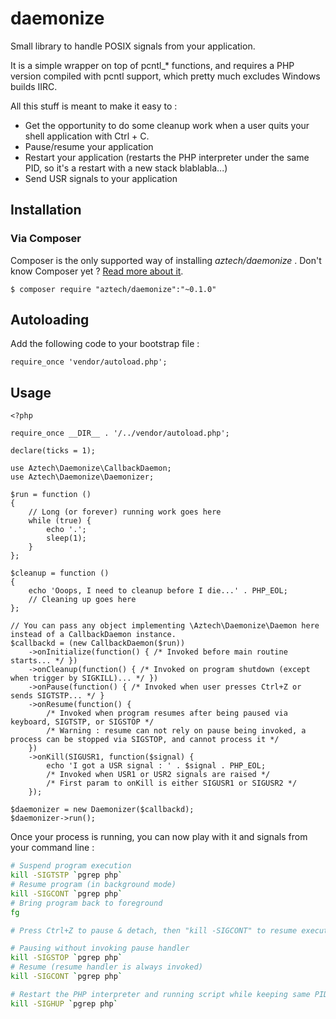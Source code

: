 daemonize
=========

Small library to handle POSIX signals from your application.

It is a simple wrapper on top of pcntl_* functions, and requires a PHP version compiled with pcntl support, which pretty much excludes Windows builds IIRC.

All this stuff is meant to make it easy to :

- Get the opportunity to do some cleanup work when a user quits your shell application with Ctrl + C.
- Pause/resume your application
- Restart your application (restarts the PHP interpreter under the same PID, so it's a restart with a new stack blablabla...)
- Send USR signals to your application

## Installation

### Via Composer

Composer is the only supported way of installing *aztech/daemonize* . Don't know Composer yet ? [Read more about it](https://getcomposer.org/doc/00-intro.md).

`$ composer require "aztech/daemonize":"~0.1.0"`

## Autoloading

Add the following code to your bootstrap file :

```
require_once 'vendor/autoload.php';
```

## Usage

```
<?php

require_once __DIR__ . '/../vendor/autoload.php';

declare(ticks = 1);

use Aztech\Daemonize\CallbackDaemon;
use Aztech\Daemonize\Daemonizer;

$run = function ()
{
    // Long (or forever) running work goes here
    while (true) {
        echo '.';
        sleep(1);
    }
};

$cleanup = function ()
{
    echo 'Ooops, I need to cleanup before I die...' . PHP_EOL;
    // Cleaning up goes here
};

// You can pass any object implementing \Aztech\Daemonize\Daemon here instead of a CallbackDaemon instance.
$callbackd = (new CallbackDaemon($run))
    ->onInitialize(function() { /* Invoked before main routine starts... */ })
    ->onCleanup(function() { /* Invoked on program shutdown (except when trigger by SIGKILL)... */ })
    ->onPause(function() { /* Invoked when user presses Ctrl+Z or sends SIGTSTP... */ }
    ->onResume(function() { 
        /* Invoked when program resumes after being paused via keyboard, SIGTSTP, or SIGSTOP */
        /* Warning : resume can not rely on pause being invoked, a process can be stopped via SIGSTOP, and cannot process it */
    })
    ->onKill(SIGUSR1, function($signal) {
        echo 'I got a USR signal : ' . $signal . PHP_EOL;
        /* Invoked when USR1 or USR2 signals are raised */
        /* First param to onKill is either SIGUSR1 or SIGUSR2 */
    });

$daemonizer = new Daemonizer($callbackd);
$daemonizer->run();
```

Once your process is running, you can now play with it and signals from your command line :

```bash
# Suspend program execution
kill -SIGTSTP `pgrep php`
# Resume program (in background mode)
kill -SIGCONT `pgrep php` 
# Bring program back to foreground
fg 

# Press Ctrl+Z to pause & detach, then "kill -SIGCONT" to resume execution in background

# Pausing without invoking pause handler
kill -SIGSTOP `pgrep php`
# Resume (resume handler is always invoked)
kill -SIGCONT `pgrep php`

# Restart the PHP interpreter and running script while keeping same PID.
kill -SIGHUP `pgrep php`

```

